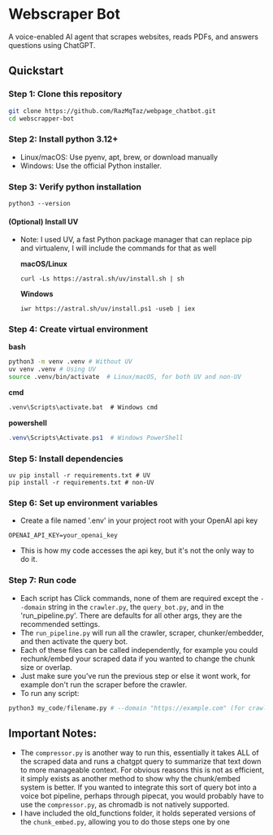 # Webscraper Bot
A voice-enabled AI agent that scrapes websites, reads PDFs, and answers questions using ChatGPT.

## Quickstart

### Step 1: Clone this repository

```bash
git clone https://github.com/RazMqTaz/webpage_chatbot.git
cd webscrapper-bot
```

### Step 2: Install python 3.12+
- Linux/macOS: Use pyenv, apt, brew, or download manually
- Windows: Use the official Python installer.
### Step 3: Verify python installation
```
python3 --version
```
#### (Optional) Install UV
- Note: I used UV, a fast Python package manager that can replace pip and virtualenv, I will include the commands for that as well

    **macOS/Linux**
    ```
    curl -Ls https://astral.sh/uv/install.sh | sh
    ```
    **Windows**
    ```
    iwr https://astral.sh/uv/install.ps1 -useb | iex
    ```
### Step 4: Create virtual environment
**bash**
```bash
python3 -m venv .venv # Without UV
uv venv .venv # Using UV
source .venv/bin/activate  # Linux/macOS, for both UV and non-UV
```
**cmd**
```cmd
.venv\Scripts\activate.bat  # Windows cmd
```
**powershell**
```powershell
.venv\Scripts\Activate.ps1  # Windows PowerShell
```
### Step 5: Install dependencies
```
uv pip install -r requirements.txt # UV
pip install -r requirements.txt # non-UV
```

### Step 6: Set up environment variables
- Create a file named '.env' in your project root with your OpenAI api key
```
OPENAI_API_KEY=your_openai_key
```
- This is how my code accesses the api key, but it's not the only way to do it.

### Step 7: Run code
- Each script has Click commands, none of them are required except the `--domain` string in the `crawler.py`, the `query_bot.py`, and in the 'run_pipeline.py'. There are defaults for all other args, they are the recommended settings.
- The `run_pipeline.py` will run all the crawler, scraper, chunker/embedder, and then activate the query bot.
- Each of these files can be called independently, for example you could rechunk/embed your scraped data if you wanted to change the chunk size or overlap.
- Just make sure you've run the previous step or else it wont work, for example don't run the scraper before the crawler.
- To run any script:
```python
python3 my_code/filename.py # --domain "https://example.com" (for crawler.py, query_bot.py, and run_pipeline.py)
```
## Important Notes:
- The `compressor.py` is another way to run this, essentially it takes ALL of the scraped data and runs a chatgpt query to summarize that text down to more manageable context. For obvious reasons this is not as efficient, it simply exists as another method to show why the chunk/embed system is better. If you wanted to integrate this sort of query bot into a voice bot pipeline, perhaps through pipecat, you would probably have to use the `compressor.py`, as chromadb is not natively supported.
- I have included the old_functions folder, it holds seperated versions of the `chunk_embed.py`, allowing you to do those steps one by one
